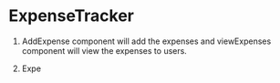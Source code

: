# ExpenseTracker
1. AddExpense component will add the expenses and viewExpenses component will view the expenses to users.


2. Expe